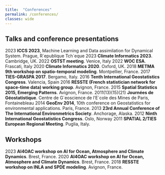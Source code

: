 ```yaml
---
title:  "Conferences"
permalink: /conferences/
classes: wide
---
```


## Talks and conference presentations

2023 **ICCS 2023**, Machine Learning and Data assimilation for Dynamical System. Prague, R´epublique
Tch`eque
2023 **Climate Informatics 2023**. Cambridge, UK.
2022 **OSTST meeting**. Venice, Italy
2022 **WOC ESA**. Frascati, Italy
2020 **Climate Informatics 2020**. Oxford, UK.
2018 **METMA 9th workshop on spatio-temporal modeling**. Montpellier, France.
2017 **TIES-GRASPA 2017**. Bergamo, Italy.
2016 **Tenth International Geostatistics Congress**. Valencia, Spain
2016 **RESSTE (French statistician network for space-time data) working group**. Avignon, France.
2015 **Spatial Statistics 2015, Emerging Patterns**. Avignon, France.
2011(13)(15)(21) **Journées de Géostatistique**. Centre de G´eoscience de l’E´cole des Mines de Paris, Fontainebleau
2014 **GeoEnv 2014**, 10th conference on Geostatistics for environmental applications. Paris, France.
2013 **23rd Annual Conference of The International Environmetrics Society**. Anchorage, Alaska.
2012 **Ninth International Geostatistics Congress**. Oslo, Norway
2011 **SPATIAL 2/TIES European Regional Meeting**. Puglia, Italy.

## Workshops

2023 **AI4OAC workshop on AI for Ocean, Atmosphere and Climate Dynamics**. Brest, France.
2020 **AI4OAC workshop on AI for Ocean, Atmosphere and Climate Dynamics**. Brest, France.
2018 **RESSTE workshop on INLA and SPDE modeling**. Avignon, France.



